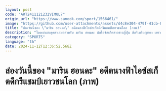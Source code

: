 ```yaml
---
layout: post
code: "ART2411121232VIMUL7"
origin_url: "https://www.sanook.com/sport/1566461/"
image: "https://github.com/user-attachments/assets/d4c8e304-479f-41cb-8ec3-a71e3e7ca634"
title: "ส่องวันนี้ของ \"มาริน ฮอนดะ\" อดีตนางฟ้าไอซ์สเก็ตดีกรีแชมป์เยาวชนโลก (ภาพ)"
description: "โดดเด่นสะดุดตาเสมอสำหรับ มาริน ฮอนดะ นักไอซ์สเก็ตสาวชาวญี่ปุ่น ดีกรีเหรียญทอง เยาวชนโลก 2016 ที่ต้องบอกว่ายังคงความน่ารักสดใสเหมือนเดิม"
category: "SPORTS"
language: "th"
date: 2024-11-12T12:36:52.568Z
---
```


# ส่องวันนี้ของ "มาริน ฮอนดะ" อดีตนางฟ้าไอซ์สเก็ตดีกรีแชมป์เยาวชนโลก (ภาพ)